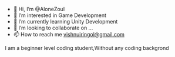 - 👋 Hi, I’m @AloneZoul
- 👀 I’m interested in Game Development
- 🌱 I’m currently learning Unity Development
- 💞️ I’m looking to collaborate on ...
- 📫 How to reach me vishnuiringol@gmail.com

<!---
AloneZoul/AloneZoul is a ✨ special ✨ repository because its `README.md` (this file) appears on your GitHub profile.
You can click the Preview link to take a look at your changes.
--->I am a beginner level coding student,Without any coding backgrond


